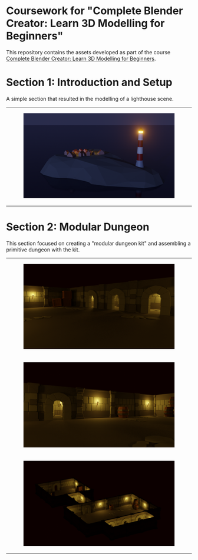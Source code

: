 # Coursework for "Complete Blender Creator: Learn 3D Modelling for Beginners"

This repository contains the assets developed as part of the course [Complete Blender Creator: Learn 3D Modelling for Beginners](https://www.udemy.com/course/blendertutorial/).

# Section 1: Introduction and Setup

A simple section that resulted in the modelling of a lighthouse scene.

<table width="100%">
<tbody>
<tr>
<td>
<figure>
<img src="Section1/lighthouse.png">
</figure>
</td>
</tr>
</tbody>
</table>

# Section 2: Modular Dungeon

This section focused on creating a "modular dungeon kit" and assembling a primitive dungeon with the kit.

<table width="100%">
<tbody>
<tr>
<td>
<figure>
<img src="Section2/img/Dungeon01.png">
</figure>
</td>
</tr>
<tr>
<td>
<figure>
<img src="Section2/img/Dungeon03.png">
</figure>
</td>
</tr>
<tr>
<td>
<figure>
<img src="Section2/img/Dungeon02.png">
</figure>
</td>
</tr>
</tbody>
</table>

